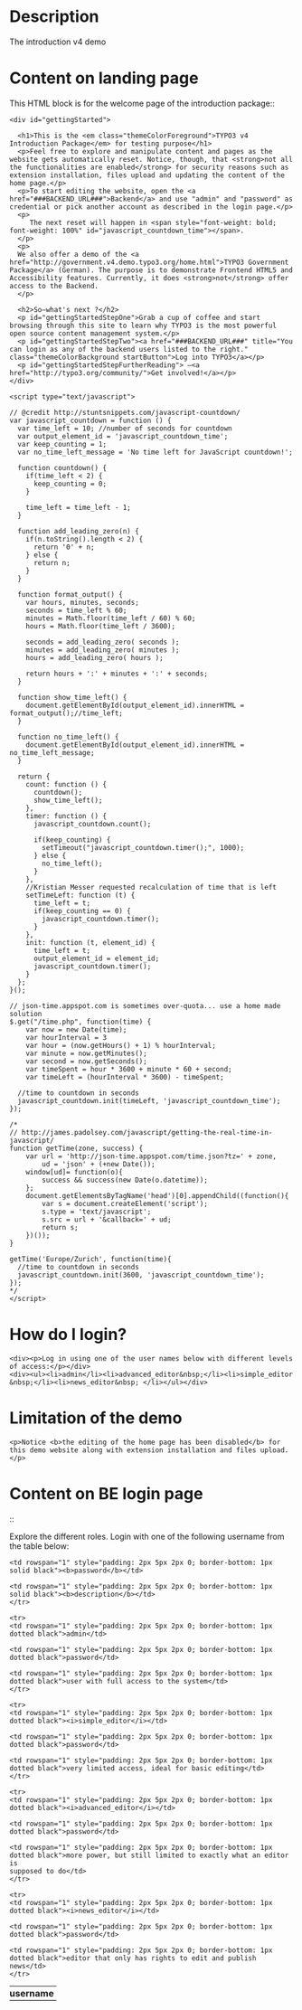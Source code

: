 Description
===========

The introduction v4 demo


Content on landing page
========================

This HTML block is for the welcome page of the introduction package::

	<div id="gettingStarted">
	
	  <h1>This is the <em class="themeColorForeground">TYPO3 v4 Introduction Package</em> for testing purpose</h1>
	  <p>Feel free to explore and manipulate content and pages as the website gets automatically reset. Notice, though, that <strong>not all the functionalities are enabled</strong> for security reasons such as extension installation, files upload and updating the content of the home page.</p>
	  <p>To start editing the website, open the <a href="###BACKEND_URL###">Backend</a> and use "admin" and "password" as credential or pick another account as described in the login page.</p>
	  <p>
		 The next reset will happen in <span style="font-weight: bold; font-weight: 100%" id="javascript_countdown_time"></span>.
	  </p>
	  <p>
	  We also offer a demo of the <a href="http://government.v4.demo.typo3.org/home.html">TYPO3 Government Package</a> (German). The purpose is to demonstrate Frontend HTML5 and Accessibility features. Currently, it does <strong>not</strong> offer access to the Backend.
	  </p>
	
	  <h2>So—what's next ?</h2>
	  <p id="gettingStartedStepOne">Grab a cup of coffee and start browsing through this site to learn why TYPO3 is the most powerful open source content management system.</p>
	  <p id="gettingStartedStepTwo"><a href="###BACKEND_URL###" title="You can login as any of the backend users listed to the right." class="themeColorBackground startButton">Log into TYPO3</a></p>
	  <p id="gettingStartedStepFurtherReading"> —<a href="http://typo3.org/community/">Get involved!</a></p>
	</div>
	
	<script type="text/javascript">
	
	// @credit http://stuntsnippets.com/javascript-countdown/
	var javascript_countdown = function () {
	  var time_left = 10; //number of seconds for countdown
	  var output_element_id = 'javascript_countdown_time';
	  var keep_counting = 1;
	  var no_time_left_message = 'No time left for JavaScript countdown!';
	
	  function countdown() {
		if(time_left < 2) {
		  keep_counting = 0;
		}
	
		time_left = time_left - 1;
	  }
	
	  function add_leading_zero(n) {
		if(n.toString().length < 2) {
		  return '0' + n;
		} else {
		  return n;
		}
	  }
	
	  function format_output() {
		var hours, minutes, seconds;
		seconds = time_left % 60;
		minutes = Math.floor(time_left / 60) % 60;
		hours = Math.floor(time_left / 3600);
	
		seconds = add_leading_zero( seconds );
		minutes = add_leading_zero( minutes );
		hours = add_leading_zero( hours );
	
		return hours + ':' + minutes + ':' + seconds;
	  }
	
	  function show_time_left() {
		document.getElementById(output_element_id).innerHTML = format_output();//time_left;
	  }
	
	  function no_time_left() {
		document.getElementById(output_element_id).innerHTML = no_time_left_message;
	  }
	
	  return {
		count: function () {
		  countdown();
		  show_time_left();
		},
		timer: function () {
		  javascript_countdown.count();
	
		  if(keep_counting) {
			setTimeout("javascript_countdown.timer();", 1000);
		  } else {
			no_time_left();
		  }
		},
		//Kristian Messer requested recalculation of time that is left
		setTimeLeft: function (t) {
		  time_left = t;
		  if(keep_counting == 0) {
			javascript_countdown.timer();
		  }
		},
		init: function (t, element_id) {
		  time_left = t;
		  output_element_id = element_id;
		  javascript_countdown.timer();
		}
	  };
	}();
	
	// json-time.appspot.com is sometimes over-quota... use a home made solution
	$.get("/time.php", function(time) {
		var now = new Date(time);
		var hourInterval = 3
		var hour = (now.getHours() + 1) % hourInterval;
		var minute = now.getMinutes();
		var second = now.getSeconds();
		var timeSpent = hour * 3600 + minute * 60 + second;
		var timeLeft = (hourInterval * 3600) - timeSpent;
	
	  //time to countdown in seconds
	  javascript_countdown.init(timeLeft, 'javascript_countdown_time');
	});
	
	/*
	// http://james.padolsey.com/javascript/getting-the-real-time-in-javascript/
	function getTime(zone, success) {
		var url = 'http://json-time.appspot.com/time.json?tz=' + zone,
			ud = 'json' + (+new Date());
		window[ud]= function(o){
			success && success(new Date(o.datetime));
		};
		document.getElementsByTagName('head')[0].appendChild((function(){
			var s = document.createElement('script');
			s.type = 'text/javascript';
			s.src = url + '&callback=' + ud;
			return s;
		})());
	}
	
	getTime('Europe/Zurich', function(time){
	  //time to countdown in seconds
	  javascript_countdown.init(3600, 'javascript_countdown_time');
	});
	*/
	</script>

How do I login?
=================

	<div><p>Log in using one of the user names below with different levels of access:</p></div>
	<div><ul><li>admin</li><li>advanced_editor&nbsp;</li><li>simple_editor &nbsp;</li><li>news_editor&nbsp; </li></ul></div>


Limitation of the demo
=================

	<p>Notice <b>the editing of the home page has been disabled</b> for this demo website along with extension installation and files upload.</p>

Content on BE login page
=========================

::

  <p>Explore the different roles. Login with one of the following username from
  the&nbsp;table below:</p>

  <table summary="" style="margin-top: 10px">
  <tbody>
    <tr>
  	<td rowspan="1" style="padding: 2px 5px 2px 0; border-bottom: 1px solid black"><b>username</b></td>

  	<td rowspan="1" style="padding: 2px 5px 2px 0; border-bottom: 1px solid black"><b>password</b></td>

  	<td rowspan="1" style="padding: 2px 5px 2px 0; border-bottom: 1px solid black"><b>description</b></td>
    </tr>

    <tr>
  	<td rowspan="1" style="padding: 2px 5px 2px 0; border-bottom: 1px dotted black">admin</td>

  	<td rowspan="1" style="padding: 2px 5px 2px 0; border-bottom: 1px dotted black">password</td>

  	<td rowspan="1" style="padding: 2px 5px 2px 0; border-bottom: 1px dotted black">user with full access to the system</td>
    </tr>

    <tr>
  	<td rowspan="1" style="padding: 2px 5px 2px 0; border-bottom: 1px dotted black"><i>simple_editor</i></td>

  	<td rowspan="1" style="padding: 2px 5px 2px 0; border-bottom: 1px dotted black">password</td>

  	<td rowspan="1" style="padding: 2px 5px 2px 0; border-bottom: 1px dotted black">very limited access, ideal for basic editing</td>
    </tr>

    <tr>
  	<td rowspan="1" style="padding: 2px 5px 2px 0; border-bottom: 1px dotted black"><i>advanced_editor</i></td>

  	<td rowspan="1" style="padding: 2px 5px 2px 0; border-bottom: 1px dotted black">password</td>

  	<td rowspan="1" style="padding: 2px 5px 2px 0; border-bottom: 1px dotted black">more power, but still limited to exactly what an editor is
  	supposed to do</td>
    </tr>

    <tr>
  	<td rowspan="1" style="padding: 2px 5px 2px 0; border-bottom: 1px dotted black"><i>news_editor</i></td>

  	<td rowspan="1" style="padding: 2px 5px 2px 0; border-bottom: 1px dotted black">password</td>

  	<td rowspan="1" style="padding: 2px 5px 2px 0; border-bottom: 1px dotted black">editor that only has rights to edit and publish news</td>
    </tr>
  </tbody>
  </table>